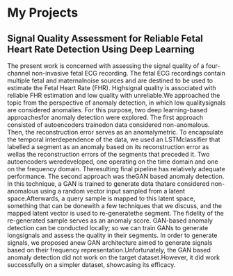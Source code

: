 # My Projects

## Signal Quality Assessment for Reliable Fetal Heart Rate Detection Using Deep Learning

The present work is concerned with assessing the signal quality of a four-channel non-invasive fetal ECG recording. The fetal ECG recordings contain multiple fetal and maternalnoise sources and are destined to be used to estimate the Fetal Heart Rate (FHR). Highsignal quality is associated with reliable FHR estimation and low quality with unreliable.We approached the topic from the perspective of anomaly detection, in which low qualitysignals are considered anomalies. For this purpose, two deep learning-based approachesfor anomaly detection were explored. The first approach consisted of autoencoders trainedon data considered non-anomalous. Then, the reconstruction error serves as an anomalymetric.  To encapsulate the temporal interdependence of the data, we used an LSTMclassifier that labelled a segment as an anomaly based on its reconstruction error as wellas the reconstruction errors of the segments that preceded it.  Two autoencoders weredeveloped, one operating on the time domain and one on the frequency domain.  Theresulting final pipeline has relatively adequate performance. The second approach was theGAN based anomaly detection. In this technique, a GAN is trained to generate data thatare considered non-anomalous using a random vector input sampled from a latent space.Afterwards, a query sample is mapped to this latent space, something that can be donewith a few techniques that we discuss, and the mapped latent vector is used to re-generatethe segment. The fidelity of the re-generated sample serves as an anomaly score. GAN-based anomaly detection can be conducted locally; so we can train GANs to generate longsignals and assess the quality in their segments. In order to generate signals, we proposed anew GAN architecture aimed to generate signals based on their frequency representation.Unfortunately, the GAN based anomaly detection did not work on the target dataset.However, it did work successfully on a simpler dataset, showcasing its efficacy.
